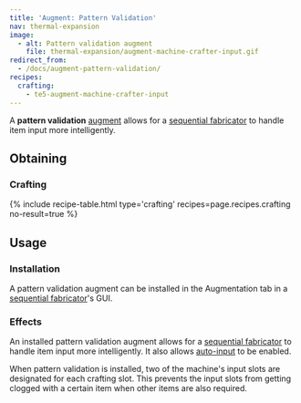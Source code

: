 ```yaml
---
title: 'Augment: Pattern Validation'
nav: thermal-expansion
image:
  - alt: Pattern validation augment
    file: thermal-expansion/augment-machine-crafter-input.gif
redirect_from:
  - /docs/augment-pattern-validation/
recipes:
  crafting:
    - te5-augment-machine-crafter-input
---
```


A **pattern validation** [augment](/docs/thermal-expansion/augments/) allows for a [sequential
fabricator](/docs/thermal-expansion/sequential-fabricator/) to handle item input more
intelligently.


Obtaining
---------

### Crafting
{% include recipe-table.html type='crafting' recipes=page.recipes.crafting no-result=true %}


Usage
-----

### Installation
A pattern validation augment can be installed in the Augmentation tab in a
[sequential fabricator](/docs/thermal-expansion/sequential-fabricator/)'s GUI.

### Effects
An installed pattern validation augment allows for a [sequential
fabricator](/docs/thermal-expansion/sequential-fabricator/) to handle item input more
intelligently. It also allows
[auto-input](/docs/thermal-expansion/sequential-fabricator/#input-and-output) to be enabled.

When pattern validation is installed, two of the machine's input slots are
designated for each crafting slot. This prevents the input slots from getting
clogged with a certain item when other items are also required.
